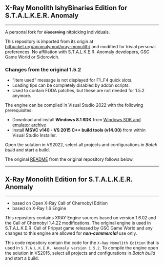 ## X-Ray Monolith IshyBinaries Edition for S.T.A.L.K.E.R. Anomaly
----
A personal fork for ~~discerning~~ nitpicking individuals.

This repository is imported from its origin at [bitbucket.org/anomalymod/xray-monolith/](https://bitbucket.org/anomalymod/xray-monolith/src/master/) and modified for trivial personal preferences. No affiliation with S.T.A.L.K.E.R. Anomaly developers, GSC Game World or Sidorovich. 

### Changes from the original 1.5.2
* "Item used" message is not displayed for F1..F4 quick slots.
* Loading tips can be completely disabled by addon scripts.
* Used to contain FDDA patches, but these are not needed for 1.5.2 anymore.

The engine can be compiled in Visual Studio 2022 with the following prerequisites:
* Download and install **Windows 8.1 SDK** from [Windows SDK and emulator archive](https://developer.microsoft.com/en-us/windows/downloads/sdk-archive/)
* Install **MSVC v140 - VS 2015 C++ build tools (v14.00)** from within Visual Studio Installer.

Open the solution in VS2022, select all projects and configurations in *Batch build* and start a build.

The original [README](../README.md) from the original repository follows below.

----

## X-Ray Monolith Edition for S.T.A.L.K.E.R. Anomaly
----
* based on Open X-Ray Call of Chernobyl Edition
* based on X-Ray 1.6 Engine

This repository contains XRAY Engine sources based on version 1.6.02 and the Call of Chernobyl 1.4.22 modifications.
The original engine is used in S.T.A.L.K.E.R. Call of Pripyat game released by GSC Game World and any changes to this engine are allowed for ***non-commercial*** use only.

This code repository contain the code for the `X-Ray Monolith Edition` that is used in `S.T.A.L.K.E.R. Anomaly version 1.5.2`.
To compile the engine open the solution in VS2015, select all projects and configurations in *Batch build* and start a build.
